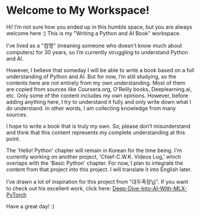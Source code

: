 # Welcome to My Workspace!

Hi! I’m not sure how you ended up in this humble space, but you are always welcome here :) This is my "Writing a Python and AI Book" workspace.

I've lived as a "컴맹" (meaning someone who doesn't know much about computers) for 30 years, so I’m currently struggling to understand Python and AI.    

However, I believe that someday I will be able to write a book based on a full understanding of Python and AI. But for now, I’m still studying, so the contents here are not entirely from my own understanding. Most of them are copied from sources like Coursera.org, O'Reilly books, Deeplearning.ai, etc. Only some of the content includes my own opinions. However, before adding anything here, I try to understand it fully and only write down what I do understand. In other words, I am collecting knowledge from many sources.    

I hope to write a book that is truly my own. So, please don’t misunderstand and think that this content represents my complete understanding at this point.

The 'Hello! Python' chapter will remain in Korean for the time being. I'm currently working on another project, 'Chief-C.W.K. Videos Log,' which overlaps with the 'Basic Python' chapter. For now, I plan to integrate the content from that project into this project. I will translate it into English later.

I’ve drawn a lot of inspiration for this project from "대두족장님". If you want to check out his excellent work, click here: [Deep-Dive-Into-AI-With-MLX-PyTorch](https://github.com/neobundy/Deep-Dive-Into-AI-With-MLX-PyTorch/)

Have a great day! :)
